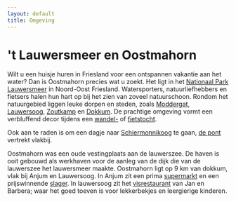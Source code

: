 ```yaml
---
layout: default
title: Omgeving
---
```


# 't Lauwersmeer en Oostmahorn
Wilt u een huisje huren in Friesland voor een ontspannen vakantie aan het water? Dan is Oostmahorn precies wat u zoekt. Het ligt in het [Nationaal Park Lauwersmeer](https://www.np-lauwersmeer.nl/) in Noord-Oost Friesland. Watersporters, natuurliefhebbers en fietsers halen hun hart op bij het zien van zoveel natuurschoon. Rondom het natuurgebied liggen leuke dorpen en steden, zoals [Moddergat](http://www.paesens-moddergat.nl/), [Lauwersoog](https://lauwersoog.nl), [Zoutkamp](https://zoutkamp.net/) en [Dokkum](https://www.dokkum.nl/). De prachtige omgeving vormt een verbluffend decor tijdens een [wandel-](https://www.staatsbosbeheer.nl/natuurgebieden/lauwersmeer/routes) of [fietstocht](https://www.route.nl/fietsroute/540008/Rondje+Lauwersmeer+op+de+fiets). 

Ook aan te raden is om een dagje naar [Schiermonnikoog](https://www.vvvschiermonnikoog.nl/) te gaan, [de pont](https://www.wpd.nl/en/schiermonnikoog) vertrekt vlakbij.

Oostmahorn was een oude vestingplaats aan de lauwerszee. De haven is ooit gebouwd als werkhaven voor de aanleg van de dijk die van de lauwerszee het lauwersmeer maakte. Oostmahorn ligt op 9 km van dokkum, vlak bij Anjum en Lauwersoog. In Anjum zit een prima [supermarkt](https://www.supermarktanjum.nl/) en een prijswinnende [slager](https://www.slagerijmennohoekstra.nl/). In lauwersoog zit het [visrestaurant](https://ailand.nl/) van Jan en Barbera; waar het goed toeven is voor lekkerbekjes en leergierige kinderen.
